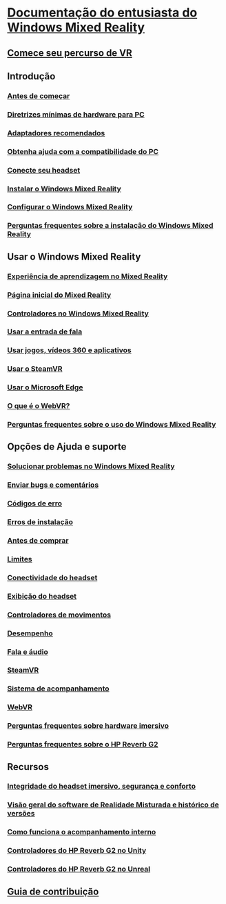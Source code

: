 # [Documentação do entusiasta do Windows Mixed Reality](index.yml)
## [Comece seu percurso de VR](vr-journey.md)

## Introdução
### [Antes de começar](before-you-start.md)
### [Diretrizes mínimas de hardware para PC](windows-mixed-reality-minimum-pc-hardware-compatibility-guidelines.md)
### [Adaptadores recomendados](recommended-adapters-for-windows-mixed-reality-capable-pcs.md)
### [Obtenha ajuda com a compatibilidade do PC](get-help-with-pc-compatibility.md)
### [Conecte seu headset](plug-in-your-headset.md)
### [Instalar o Windows Mixed Reality](install-windows-mixed-reality.md)
### [Configurar o Windows Mixed Reality](set-up-windows-mixed-reality.md)
### [Perguntas frequentes sobre a instalação do Windows Mixed Reality](wmr-setup-faq.yml)

## Usar o Windows Mixed Reality
### [Experiência de aprendizagem no Mixed Reality](learn-mixed-reality.md)
### [Página inicial do Mixed Reality](your-mixed-reality-home.md)
### [Controladores no Windows Mixed Reality](controllers-in-wmr.md)
### [Usar a entrada de fala](using-speech-in-wmr.md)
### [Usar jogos, vídeos 360 e aplicativos](using-games-and-apps-in-windows-mixed-reality.md)
### [Usar o SteamVR](using-steamvr-with-windows-mixed-reality.md)
### [Usar o Microsoft Edge](using-microsoft-edge.md)
### [O que é o WebVR?](webvr.md)
### [Perguntas frequentes sobre o uso do Windows Mixed Reality](using-wmr-faq.yml)

## Opções de Ajuda e suporte
### [Solucionar problemas no Windows Mixed Reality](troubleshooting-windows-mixed-reality.md)
### [Enviar bugs e comentários](filing-feedback.md)
### [Códigos de erro](error-codes.md)
### [Erros de instalação](installation_errors.md)
### [Antes de comprar](before-you-buy-faqs.md)
### [Limites](boundary-questions.md)
### [Conectividade do headset](headset-connectivity.md)
### [Exibição do headset](headset-display.md)
### [Controladores de movimentos](motion-controller-problems.md)
### [Desempenho](performance-questions.md)
### [Fala e áudio](speech-and-audio.md)
### [SteamVR](steamvr-questions.md)
### [Sistema de acompanhamento](tracking.md)
### [WebVR](webvr-questions.md)
### [Perguntas frequentes sobre hardware imersivo](other-questions.md)
### [Perguntas frequentes sobre o HP Reverb G2](reverbG2-faq.yml)

## Recursos
### [Integridade do headset imersivo, segurança e conforto](wmr-health-safety-comfort.md)
### [Visão geral do software de Realidade Misturada e histórico de versões](mixed-reality-software.md)
### [Como funciona o acompanhamento interno](tracking-system.md)
### [Controladores do HP Reverb G2 no Unity](/windows/mixed-reality/develop/unity/unity-reverb-g2-controllers)
### [Controladores do HP Reverb G2 no Unreal](/windows/mixed-reality/develop/unreal/unreal-reverb-g2-controllers)

## [Guia de contribuição](contributing.md)
